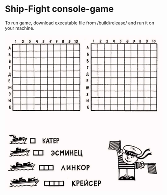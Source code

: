 # Ship-Fight console-game

To run game, download executable file from /build/release/ and run it on your machine.

![ship-fight picture](./ship_fight.jpg)